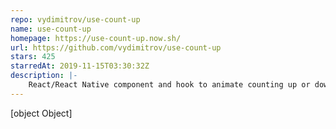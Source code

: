 ```yaml
---
repo: vydimitrov/use-count-up
name: use-count-up
homepage: https://use-count-up.now.sh/
url: https://github.com/vydimitrov/use-count-up
stars: 425
starredAt: 2019-11-15T03:30:32Z
description: |-
    React/React Native component and hook to animate counting up or down to a number
---
```


[object Object]
